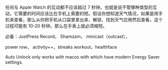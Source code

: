 


任何与 Apple Watch 的互动都不应该超过 7 秒钟。也就是说不管哪种类型的互动，它需要的时间应该比在手机上需要的短。假设你想知道天气情况，如果是用手机来查看，那么从你把手机从口袋里拿出来、解锁、找到天气应用然后查看，这个过程可能有 10-20 秒钟。那么在手表上就必须缩短。

必备：JustPress Record， Shamzam， minicast（outcast），

power row， activity++，streaks workout，healthface

Auto Unlock only works with macos with which have modern Energy Saver settings. 